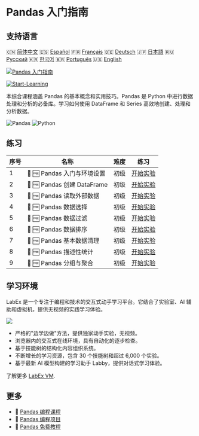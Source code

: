 # Pandas 入门指南

## 支持语言

🇨🇳 [简体中文](README_zh.md) 🇪🇸 [Español](README_es.md) 🇫🇷 [Français](README_fr.md) 🇩🇪 [Deutsch](README_de.md) 🇯🇵 [日本語](README_ja.md) 🇷🇺 [Русский](README_ru.md) 🇰🇷 [한국어](README_ko.md) 🇧🇷 [Português](README_pt.md) 🇺🇸 [English](README.md) 

[![Pandas 入门指南](https://cover-creator.labex.io/pandas-for-beginners.png?lang=zh)](https://labex.io/zh/courses/pandas-for-beginners)

[![Start-Learning](https://img.shields.io/badge/Start-Learning-whitesmoke?style=for-the-badge)](https://labex.io/zh/courses/pandas-for-beginners)

本综合课程涵盖 Pandas 的基本概念和实用技巧。Pandas 是 Python 中进行数据处理和分析的必备库。学习如何使用 DataFrame 和 Series 高效地创建、处理和分析数据。

![Pandas](https://img.shields.io/badge/Pandas-whitesmoke?style=for-the-badge&logo=pandas)
![Python](https://img.shields.io/badge/Python-whitesmoke?style=for-the-badge&logo=python)


## 练习

|   序号 | 名称                        | 难度   | 练习                                                                                                               |
|--------|-----------------------------|--------|--------------------------------------------------------------------------------------------------------------------|
|      1 | 📖 🆓 Pandas 入门与环境设置 | 初级   | <a target='_blank' href='https://labex.io/zh/tutorials/pandas-pandas-introduction-and-setup-596395'>开始实验</a>   |
|      2 | 📖 🆓 Pandas 创建 DataFrame | 初级   | <a target='_blank' href='https://labex.io/zh/tutorials/pandas-pandas-creating-dataframes-596391'>开始实验</a>      |
|      3 | 📖 🆓 Pandas 读取外部数据   | 初级   | <a target='_blank' href='https://labex.io/zh/tutorials/pandas-pandas-reading-external-data-596396'>开始实验</a>    |
|      4 | 📖 🆓 Pandas 数据选择       | 初级   | <a target='_blank' href='https://labex.io/zh/tutorials/pandas-pandas-selecting-data-596397'>开始实验</a>           |
|      5 | 📖 🆓 Pandas 数据过滤       | 初级   | <a target='_blank' href='https://labex.io/zh/tutorials/pandas-pandas-filtering-data-596393'>开始实验</a>           |
|      6 | 📖 🆓 Pandas 数据排序       | 初级   | <a target='_blank' href='https://labex.io/zh/tutorials/pandas-pandas-sorting-data-596398'>开始实验</a>             |
|      7 | 📖 🆓 Pandas 基本数据清理   | 初级   | <a target='_blank' href='https://labex.io/zh/tutorials/pandas-pandas-basic-data-cleaning-596390'>开始实验</a>      |
|      8 | 📖 🆓 Pandas 描述性统计     | 初级   | <a target='_blank' href='https://labex.io/zh/tutorials/pandas-pandas-descriptive-statistics-596392'>开始实验</a>   |
|      9 | 📖 🆓 Pandas 分组与聚合     | 初级   | <a target='_blank' href='https://labex.io/zh/tutorials/pandas-pandas-grouping-and-aggregating-596394'>开始实验</a> |

## 学习环境

LabEx 是一个专注于编程和技术的交互式动手学习平台。它结合了实验室、AI 辅助和虚拟机，提供无视频的实践学习体验。

![](https://tutorial-screenshot.getvm.io/images/vm-1725247253.png)

- 严格的"边学边做"方法，提供独家动手实验，无视频。
- 浏览器内的交互式在线环境，具有自动化的逐步检查。
- 基于技能树的结构化内容组织系统。
- 不断增长的学习资源，包含 30 个技能树和超过 6,000 个实验。
- 基于最新 AI 模型构建的学习助手 Labby，提供对话式学习体验。

了解更多 [LabEx VM](https://support.labex.io/using-labex/virtual-machine).

## 更多

- 🔗 [Pandas 编程课程](https://github.com/labex-labs/awesome-programming-courses)
- 🔗 [Pandas 编程项目](https://github.com/labex-labs/awesome-programming-projects)
- 🔗 [Pandas 免费教程](https://github.com/labex-labs/pandas-free-tutorials)

